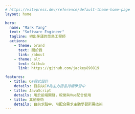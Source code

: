 ```yaml
---
# https://vitepress.dev/reference/default-theme-home-page
layout: home

hero:
  name: "Mark Yang"
  text: "Software Engineer"
  tagline: 初出茅廬的菜鳥工程師
  actions:
    - theme: brand
      text: 關於我
      link: /about
    - theme: alt
      text: Github
      link: https://github.com/jackey890819

features:
  - title: C#程式設計
    details: 目前以C#為主力語言持續學習中
  - title: JavaScript
    details: 用於前端開發，較常與Vue配合使用
  - title: 其他技術
    details: 目前求職中，可配合需求主動學習所需技術
---
```

